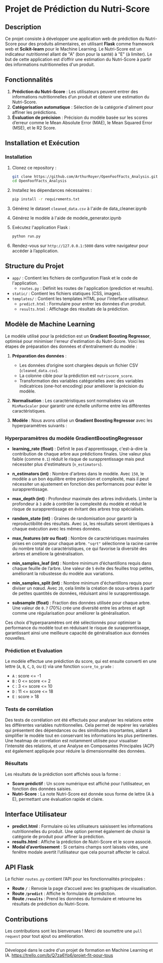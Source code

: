 # Projet de Prédiction du Nutri-Score

## Description

Ce projet consiste à développer une application web de prédiction du Nutri-Score pour des produits alimentaires, en utilisant **Flask** comme framework web et **Scikit-learn** pour le Machine Learning. Le Nutri-Score est un indicateur nutritionnel allant de "A" (bon pour la santé) à "E" (à limiter). Le but de cette application est d’offrir une estimation du Nutri-Score à partir des informations nutritionnelles d'un produit.

## Fonctionnalités

1. **Prédiction du Nutri-Score** : Les utilisateurs peuvent entrer des informations nutritionnelles d’un produit et obtenir une estimation du Nutri-Score.
2. **Catégorisation automatique** : Sélection de la catégorie d'aliment pour affiner les prédictions.
3. **Évaluation de précision** : Précision du modèle basée sur les scores d’erreur comme le Mean Absolute Error (MAE), le Mean Squared Error (MSE), et le R2 Score.

## Installation et Exécution

### Installation

1. Clonez ce repository :

    ```bash
    git clone https://github.com/ArthurRoyer/OpenFoofFacts_Analysis.git
    cd OpenFoofFacts_Analysis
    ```

2. Installez les dépendances nécessaires :

    ```bash
    pip install -r requirements.txt
    ```

3. Générez le dataset `cleaned_data.csv` à l'aide de data_cleaner.ipynb
   
4.  Générez le modèle à l'aide de modele_generator.ipynb

5. Exécutez l'application Flask :

    ```bash
    python run.py
    ```

6. Rendez-vous sur `http://127.0.0.1:5000` dans votre navigateur pour accéder à l’application.

## Structure du Projet

- `app/` : Contient les fichiers de configuration Flask et le code de l'application.
  - `routes.py` : Définit les routes de l'application (prediction et results).
- `static/` : Contient les fichiers statiques (CSS, images).
- `templates/` : Contient les templates HTML pour l’interface utilisateur.
  - `predict.html` : Formulaire pour entrer les données d’un produit.
  - `results.html` : Affichage des résultats de la prédiction.

## Modèle de Machine Learning

Le modèle utilisé pour la prédiction est un **Gradient Boosting Regressor**, optimisé pour minimiser l'erreur d'estimation du Nutri-Score. Voici les étapes de préparation des données et d’entraînement du modèle :

1. **Préparation des données** :
   - Les données d’origine sont chargées depuis un fichier CSV (`cleaned_data.csv`).
   - La colonne cible pour la prédiction est `nutriscore_score`.
   - Transformation des variables catégorielles avec des variables indicatrices (one-hot encoding) pour améliorer la précision du modèle.

2. **Normalisation** : Les caractéristiques sont normalisées via un `MinMaxScaler` pour garantir une échelle uniforme entre les différentes caractéristiques.

3. **Modèle** : Nous avons utilisé un **Gradient Boosting Regressor** avec les hyperparamètres suivants :
### Hyperparamètres du modèle GradientBoostingRegressor

- **learning_rate (float)** : Définit le pas d'apprentissage, c'est-à-dire la contribution de chaque arbre aux prédictions finales. Une valeur plus faible (comme `0.1`) réduit le risque de surapprentissage mais peut nécessiter plus d'estimateurs (`n_estimators`).

- **n_estimators (int)** : Nombre d'arbres dans le modèle. Avec `150`, le modèle a un bon équilibre entre précision et complexité, mais il peut nécessiter un ajustement en fonction des performances pour éviter le surapprentissage.

- **max_depth (int)** : Profondeur maximale des arbres individuels. Limiter la profondeur à `3` aide à contrôler la complexité du modèle et réduit le risque de surapprentissage en évitant des arbres trop spécialisés.

- **random_state (int)** : Graines de randomisation pour garantir la reproductibilité des résultats. Avec `14`, les résultats seront identiques à chaque exécution avec les mêmes données.

- **max_features (str ou float)** : Nombre de caractéristiques maximales prises en compte pour chaque arbre. `"sqrt"` sélectionne la racine carrée du nombre total de caractéristiques, ce qui favorise la diversité des arbres et améliore la généralisation.

- **min_samples_leaf (int)** : Nombre minimum d’échantillons requis dans chaque feuille de l’arbre. Une valeur de `5` évite des feuilles trop petites, améliorant la robustesse du modèle aux variations.

- **min_samples_split (int)** : Nombre minimum d'échantillons requis pour diviser un nœud. Avec `20`, cela limite la création de sous-arbres à partir de petites quantités de données, réduisant ainsi le surapprentissage.

- **subsample (float)** : Fraction des données utilisée pour chaque arbre. Une valeur de `0.7` (70%) crée une diversité entre les arbres et agit comme une régularisation pour améliorer la généralisation.

Ces choix d'hyperparamètres ont été sélectionnés pour optimiser la performance du modèle tout en réduisant le risque de surapprentissage, garantissant ainsi une meilleure capacité de généralisation aux données nouvelles.


### Prédiction et Evaluation

Le modèle effectue une prédiction du score, qui est ensuite converti en une lettre (`A`, `B`, `C`, `D`, ou `E`) via une fonction `score_to_grade` :
   - `A` : score <= -1
   - `B` : 0 <= score <= 2
   - `C` : 3 <= score <= 10
   - `D` : 11 <= score <= 18
   - `E` : score > 18

### Tests de corrélation

Des tests de corrélation ont été effectués pour analyser les relations entre les différentes variables nutritionnelles. Cela permet de repérer les variables qui présentent des dépendances ou des similitudes importantes, aidant à simplifier le modèle tout en conservant les informations les plus pertinentes. Une heatmap de corrélation est notamment utilisée pour visualiser l’intensité des relations, et une Analyse en Composantes Principales (ACP) est également appliquée pour réduire la dimensionnalité des données. ​

### Résultats

Les résultats de la prédiction sont affichés sous la forme :
- **Score prédictif** : Un score numérique est affiché pour l’utilisateur, en fonction des données saisies.
- **Nutri-Score** : La note Nutri-Score est donnée sous forme de lettre (A à E), permettant une évaluation rapide et claire.


## Interface Utilisateur

- **predict.html** : Formulaire où les utilisateurs saisissent les informations nutritionnelles du produit. Une option permet également de choisir la catégorie de produit pour affiner la prédiction.
- **results.html** : Affiche la prédiction de Nutri-Score et le score associé.
- **Modal d’avertissement** : Si certains champs sont laissés vides, une fenêtre modale avertit l’utilisateur que cela pourrait affecter le calcul.

## API Flask

Le fichier `routes.py` contient l’API pour les fonctionnalités principales :
- **Route `/`** : Renvoie la page d’accueil avec les graphiques de visualisation.
- **Route `/predict`** : Affiche le formulaire de prédiction.
- **Route `/results`** : Prend les données du formulaire et retourne les résultats de prédiction du Nutri-Score.

## Contributions

Les contributions sont les bienvenues ! Merci de soumettre une `pull request` pour tout ajout ou amélioration.

---

Développé dans le cadre d'un projet de formation en Machine Learning et IA.
https://trello.com/b/Q7za6Yp6/projet-fit-pour-tous
